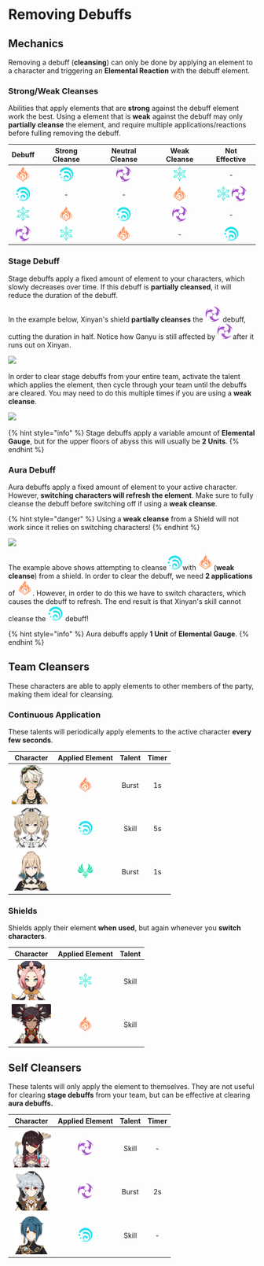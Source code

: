 # Removing Debuffs

## Mechanics

Removing a debuff \(**cleansing**\) can only be done by applying an element to a character and triggering an **Elemental Reaction** with the debuff element. 

### Strong/Weak Cleanses

Abilities that apply elements that are **strong** against the debuff element work the best. Using a element that is **weak** against the debuff may only **partially cleanse** the element, and require multiple applications/reactions before fulling removing the debuff.

| Debuff | Strong Cleanse | Neutral Cleanse | Weak Cleanse | Not Effective |
| :---: | :---: | :---: | :---: | :---: |
| ![](../../.gitbook/assets/pyro_small.png)  | ![](../../.gitbook/assets/hydro_small.png)  |  ![](../../.gitbook/assets/electro_small.png) | ![](../../.gitbook/assets/cryo_small.png) | - |
| ![](../../.gitbook/assets/hydro_small.png) | - | - | ![](../../.gitbook/assets/pyro_small.png) | ![](../../.gitbook/assets/cryo_small.png)![](../../.gitbook/assets/electro_small.png) |
| ![](../../.gitbook/assets/cryo_small.png) | ![](../../.gitbook/assets/pyro_small.png) | ![](../../.gitbook/assets/hydro_small.png) | ![](../../.gitbook/assets/electro_small.png) | - |
| ![](../../.gitbook/assets/electro_small.png) | ![](../../.gitbook/assets/cryo_small.png) | ![](../../.gitbook/assets/pyro_small.png) | - | ![](../../.gitbook/assets/hydro_small.png) |

### **Stage Debuff**

Stage debuffs apply a fixed amount of element to your characters, which slowly decreases over time. If this debuff is **partially cleansed**, it will reduce the duration of the debuff.

In the example below, Xinyan's shield **partially cleanses** the ![](../../.gitbook/assets/electro_small.png) debuff, cutting the duration in half. Notice how Ganyu is still affected by ![](../../.gitbook/assets/electro_small.png)after it runs out on Xinyan.

![](../../.gitbook/assets/cleanse_partial.gif)

In order to clear stage debuffs from your entire team, activate the talent which applies the element, then cycle through your team until the debuffs are cleared. You may need to do this multiple times if you are using a **weak cleanse**.

![](../../.gitbook/assets/cleans_team.gif)

{% hint style="info" %}
Stage debuffs apply a variable amount of **Elemental Gauge**, but for the upper floors of abyss this will usually be **2 Units**.
{% endhint %}

### Aura Debuff

Aura debuffs apply a fixed amount of element to your active character. However, **switching characters will refresh the element**. Make sure to fully cleanse the debuff before switching off if using a **weak cleanse**.

{% hint style="danger" %}
 Using a **weak cleanse** from a Shield will not work since it relies on switching characters!
{% endhint %}

![](../../.gitbook/assets/cleanse_noeffect.gif)

The example above shows attempting to cleanse![](../../.gitbook/assets/hydro_small.png)with ![](../../.gitbook/assets/pyro_small.png)\(**weak cleanse**\) from a shield. In order to clear the debuff, we need **2 applications** of ![](../../.gitbook/assets/pyro_small.png). However, in order to do this we have to switch characters, which causes the debuff to refresh. The end result is that Xinyan's skill cannot cleanse the  ![](../../.gitbook/assets/hydro_small.png) debuff!

{% hint style="info" %}
Aura debuffs apply **1 Unit** of **Elemental Gauge**.
{% endhint %}

## Team Cleansers

These characters are able to apply elements to other members of the party, making them ideal for cleansing.

### Continuous Application

These talents will periodically apply elements to the active character **every few seconds**.

| Character | Applied Element | Talent | Timer |
| :---: | :---: | :---: | :---: |
| ![](../../.gitbook/assets/ui_avataricon_bennett.png)  | ![](../../.gitbook/assets/pyro_small.png)  | Burst | 1s |
| ![](../../.gitbook/assets/ui_avataricon_barbara.png)  | ![](../../.gitbook/assets/hydro_small.png)  | Skill | 5s |
| ![](../../.gitbook/assets/ui_avataricon_jean.png)  | ![](../../.gitbook/assets/anemo_small.png)  | Burst | 1s |

### Shields

Shields apply their element **when used**, but again whenever you **switch characters**.

| Character | Applied Element | Talent |
| :---: | :---: | :---: |
| ![](../../.gitbook/assets/ui_avataricon_diona.png)  | ![](../../.gitbook/assets/cryo_small.png)  | Skill |
| ![](../../.gitbook/assets/ui_avataricon_xinyan.png)  | ![](../../.gitbook/assets/pyro_small.png)  | Skill |

## Self Cleansers

These talents will only apply the element to themselves. They are not useful for clearing **stage debuffs** from your team, but can be effective at clearing **aura debuffs.**

| Character | Applied Element | Talent | Timer |
| :---: | :---: | :---: | :---: |
| ![](../../.gitbook/assets/ui_avataricon_beidou.png) | ![](../../.gitbook/assets/electro_small.png) | Skill | - |
| ![](../../.gitbook/assets/ui_avataricon_razor.png)  | ![](../../.gitbook/assets/electro_small.png)  | Burst | 2s |
| ![](../../.gitbook/assets/ui_avataricon_xingqiu.png)  | ![](../../.gitbook/assets/hydro_small.png)  | Skill | - |

